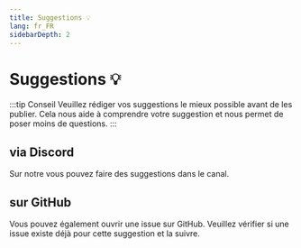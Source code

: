 ```yaml
---
title: Suggestions 💡
lang: fr_FR
sidebarDepth: 2
---
```


# Suggestions :bulb:
:::tip Conseil
Veuillez rédiger vos suggestions le mieux possible avant de les publier. Cela nous aide à comprendre votre suggestion et nous permet de poser moins de questions.
:::

## via Discord
Sur notre <discord/> vous pouvez faire des suggestions dans le <discord-channel channel="suggestions"/> canal.

## sur GitHub
Vous pouvez également ouvrir une issue sur <a :href="$theme.variables.github + '/issues'" target="_blank">GitHub</a>. Veuillez vérifier si une issue existe déjà pour cette suggestion et la suivre.

<!-- ==START_FOOTER== Do NOT edit anything below this line! Any edits will be removed as content is auto generated! -->
[lssm.status]: https://status.lss-manager.de/
[lssm.discord]: https://discord.gg/RcTNjpB
[lssm.userscript]: https://v4.lss-manager.de/lssm-v4.user.js
[lssm.donations]: https://donate.lss-manager.de/
[docs]: https://docs.lss-manager.de/
[docs.apps]: /fr_FR/apps/
[docs.appstore]: /fr_FR/appstore/
[docs.bugs]: /fr_FR/bugs/
[docs.error_report]: /fr_FR/error_report/
[docs.faq]: /fr_FR/faq/
[docs.metadata]: /fr_FR/metadata/
[docs.other]: /fr_FR/other/
[docs.settings]: /fr_FR/settings/
[docs.suggestions]: /fr_FR/suggestions/
[docs.support]: /fr_FR/support/
[games.self]: https://operateur112.fr
[tampermonkey]: https://tampermonkey.net/
[github]: https://github.com/LSS-Manager/LSSM-V.4
[github.issues]: https://github.com/LSS-Manager/LSSM-V.4/issues
[github.issues.open]: https://github.com/LSS-Manager/LSSM-V.4/issues?q=is%3Aissue+is%3Aopen+label%3Abug
